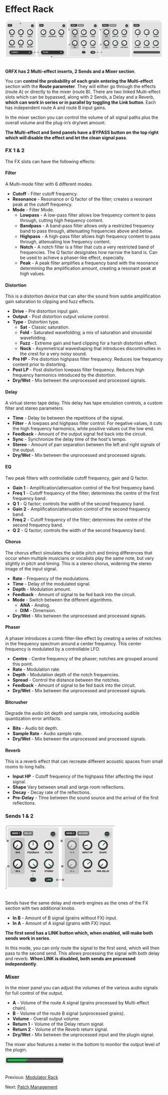 # Effect Rack

<img src="/grfx/images/effect-rack.png" alt="Effect Rack" style="padding: 0px" />
<br>
<br>

**GRFX has 2 Multi-effect inserts, 2 Sends and a Mixer section**.

You can **control the probability of each grain entering the Multi-effect** section with the **Route parameter**. They will either go through the effects (route A) or directly to the mixer (route B). There are two linked Multi-effect slots which can be bypassed, along with 2 Sends, a Delay and a Reverb, **which can work in series or in parallel by toggling the Link button**. Each has independent route A and route B input gains.

In the mixer section you can control the volume of all signal paths plus the overall volume and the plug-in’s dry/wet amount.

**The Multi-effect and Send panels have a BYPASS button on the top right which will disable the effect and let the clean signal pass**.

### FX 1 & 2

The FX slots can have the following effects:

#### Filter

A Multi-mode filter with 6 different modes.

- **Cutoff** - Filter cutoff frequency.
- **Resonance** - Resonance or Q factor of the filter; creates a resonant peak at the cutoff frequency.
- **Mode** - Filter Mode.
  - **Lowpass** - A low-pass filter allows low frequency content to pass through, cutting high frequency content.
  - **Bandpass** - A band-pass filter allows only a restricted frequency band to pass through, attenuating frequencies above and below.
  - **Highpass** - A high-pass filter allows high frequency content to pass through, attenuating low frequency content.
  - **Notch** - A notch filter is a filter that cuts a very restricted band of frequencies. The Q factor designates how narrow the band is. Can be used to achieve a phaser-like effect, especially.
  - **Peak** - A peak filter amplifies a frequency band with the resonance determining the amplification amount, creating a resonant peak at high values.

#### Distortion

This is a distortion device that can alter the sound from subtle amplification gain saturation to clipping and fuzz effects.

- **Drive** - Pre distortion input gain.
- **Output** - Post distortion output volume control.
- **Type** - Distortion type.
  - **Sat** - Classic saturation.
  - **Fold** - Saturated wavefolding; a mix of saturation and sinusoidal wavefolding.
  - **Fuzz** - Extreme gain and hard clipping for a harsh distortion effect.
  - **Nock** - Asymmetrical waveshaping that introduces discontinuities in the crest for a very noisy sound.
- **Pre HP** - Pre distortion highpass filter frequency. Reduces low frequency content prior to distorting.
- **Post LP** - Post distortion lowpass filter frequency. Reduces high frequency harmonics introduced by the distortion.
- **Dry/Wet** - Mix between the unprocessed and processed signals.

#### Delay

A virtual stereo tape delay. This delay has tape emulation controls, a custom filter and stereo parameters.

- **Time** - Delay tie between the repetitions of the signal.
- **Filter** - A lowpass and highpass filter control. For negative values, it cuts the high frequency harmonics, while positive values cut the low end.
- **Feedback** - Amount of the output signal fed back into the circuit.
- **Sync** - Synchronize the delay time of the host's tempo.
- **Stereo** - Amount of pan separation between the left and right signals of the output.
- **Dry/Wet** - Mix between the unprocessed and processed signals.

#### EQ

Two peak filters with controllable cutoff frequency, gain and Q factor.

- **Gain 1** - Amplification/attenuation control of the first frequency band.
- **Freq 1** - Cutoff frequency of the filter; determines the centre of the first frequency band.
- **Q 1** - Q factor; controls the width of the second frequency band.
- **Gain 2** - Amplification/attenuation control of the second frequency band.
- **Freq 2** - Cutoff frequency of the filter; determines the centre of the second frequency band.
- **Q 2** - Q factor; controls the width of the second frequency band.

#### Chorus

The chorus effect simulates the subtle pitch and timing differences that occur when multiple musicians or vocalists play the same note, but vary slightly in pitch and timing. This is a stereo chorus, widening the stereo image of the input signal.

- **Rate** - Frequency of the modulations.
- **Time** - Delay of the modulated signal.
- **Depth** - Modulation amount.
- **Feedback** - Amount of signal to be fed back into the circuit.
- **Mode** - Switch between the different algorithms.
  - **ANA** - Analog.
  - **DIM** - Dimension.
- **Dry/Wet** - Mix between the unprocessed and processed signals.

#### Phaser

A phaser introduces a comb filter-like effect by creating a series of notches in the frequency spectrum around a center frequency. This center frequency is modulated by a controllable LFO.

- **Centre** - Centre frequency of the phaser; notches are grouped around this point.
- **Rate** - Modulation rate.
- **Depth** - Modulation depth of the notch frequencies.
- **Spread** - Control the distance between the notches.
- **Feedback** - Amount of signal to be fed back into the circuit.
- **Dry/Wet** - Mix between the unprocessed and processed signals.

#### Bitcrusher

Degrade the audio bit depth and sample rate, introducing audible quantization error artifacts.

- **Bits** - Audio bit depth.
- **Sample Rate** - Audio sample rate.
- **Dry/Wet** - Mix between the unprocessed and processed signals.

#### Reverb

This is a reverb effect that can recreate different acoustic spaces from small rooms to long halls.

- **Input HP** - Cutoff frequency of the highpass filter affecting the input signal.
- **Shape** Vary between small and large room reflections.
- **Decay** - Decay rate of the reflections.
- **Pre-Delay** - TIme between the sound source and the arrival of the first reflections.

### Sends 1 & 2

<img src="/grfx/images/sends.png" width=350 alt="Sends" style="padding: 0px" />
<br>
<br>

Sends have the same delay and reverb engines as the ones of the FX section with two additional knobs.

- **In B** - Amount of B signal (grains without FX) input.
- **In A** - Amount of A signal (grains with FX) input.

**The first send has a LINK button which, when enabled, will make both sends work in series**.

In this mode, you can only route the signal to the first send, which will then pass to the second send. This allows processing the signal with both delay and reverb. **When LINK is disabled, both sends are processed independently**.

### Mixer

In the mixer panel you can adjust the volumes of the various audio signals for full control of the output.

- **A** - Volume of the route A signal (grains processed by Multi-effect chain).
- **B** - Volume of the route B signal (unprocessed grains).
- **Volume** - Overall output volume.
- **Return 1** - Volume of the Delay return signal.
- **Return 2** - Volume of the Reverb return signal.
- **Dry/Wet** - Mix between the unprocessed input and the plugin signal.

The mixer also features a meter in the bottom to monitor the output level of the plugin.

<img src="/grfx/images/output-meter.png" alt="Output Meter" style="padding: 0px" />

<br>
<br>

Previous: [Modulator Rack](modulator-rack)

Next: [Patch Management](patch-management)
